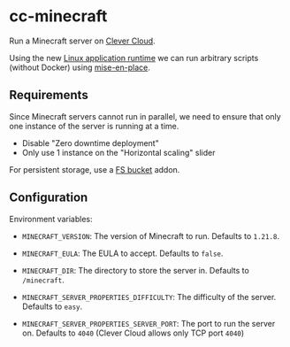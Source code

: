 # cc-minecraft

Run a Minecraft server on [Clever Cloud](https://www.clever-cloud.com/).

Using the new [Linux application runtime](https://www.clever-cloud.com/developers/doc/applications/linux/)
we can run arbitrary scripts (without Docker) using [mise-en-place](https://mise.jdx.dev/).

## Requirements

Since Minecraft servers cannot run in parallel, we need to ensure that only one instance of the server is running at a time.

- Disable "Zero downtime deployment"
- Only use 1 instance on the "Horizontal scaling" slider

For persistent storage, use a [FS bucket](https://www.clever-cloud.com/developers/doc/addons/fs-bucket/) addon.

## Configuration

Environment variables:

- `MINECRAFT_VERSION`: The version of Minecraft to run. Defaults to `1.21.8`.
- `MINECRAFT_EULA`: The EULA to accept. Defaults to `false`.
- `MINECRAFT_DIR`: The directory to store the server in. Defaults to `/minecraft`.

- `MINECRAFT_SERVER_PROPERTIES_DIFFICULTY`: The difficulty of the server. Defaults to `easy`.
- `MINECRAFT_SERVER_PROPERTIES_SERVER_PORT`: The port to run the server on. Defaults to `4040` (Clever Cloud allows only TCP port `4040`)
